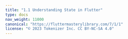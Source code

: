 ```yaml
---
title: "1.1 Understanding State in Flutter"
type: docs
nav_weight: 11000
canonical: "https://fluttermasterylibrary.com/7/1/1"
license: "© 2023 Tokenizer Inc. CC BY-NC-SA 4.0"
---
```

